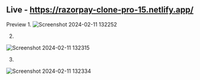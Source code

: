 

## Live -   https://razorpay-clone-pro-15.netlify.app/ 

Preview
1.
![Screenshot 2024-02-11 132252](https://github.com/007keshav/RazorPay-Clone/assets/73631224/57906187-686b-46b9-a19b-9242f397a2cf)

2.

![Screenshot 2024-02-11 132315](https://github.com/007keshav/RazorPay-Clone/assets/73631224/6a8293af-9c72-4a5a-95cd-f03b38daa544)

3.
![Screenshot 2024-02-11 132334](https://github.com/007keshav/RazorPay-Clone/assets/73631224/8a7faa5d-e5a4-4dbe-9e0e-fe2eda99e709)
